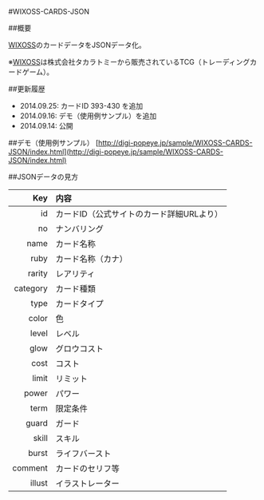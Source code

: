 #WIXOSS-CARDS-JSON

##概要

[WIXOSS][]のカードデータをJSONデータ化。

※[WIXOSS][]は株式会社タカラトミーから販売されているTCG（トレーディングカードゲーム）。


##更新履歴

* 2014.09.25: カードID 393-430 を追加
* 2014.09.16: デモ（使用例サンプル）を追加
* 2014.09.14: 公開


##デモ（使用例サンプル）
[http://digi-popeye.jp/sample/WIXOSS-CARDS-JSON/index.html](http://digi-popeye.jp/sample/WIXOSS-CARDS-JSON/index.html)


##JSONデータの見方

| Key      | 内容                                     |
|---------:|:-----------------------------------------|
| id       | カードID（公式サイトのカード詳細URLより）|
| no       | ナンバリング                             |
| name     | カード名称                               |
| ruby     | カード名称（カナ）                       |
| rarity   | レアリティ                               |
| category | カード種類                               |
| type     | カードタイプ                             |
| color    | 色                                       |
| level    | レベル                                   |
| glow     | グロウコスト                             |
| cost     | コスト                                   |
| limit    | リミット                                 |
| power    | パワー                                   |
| term     | 限定条件                                 |
| guard    | ガード                                   |
| skill    | スキル                                   |
| burst    | ライフバースト                           |
| comment  | カードのセリフ等                         |
| illust   | イラストレーター                         |


[wixoss]: http://www.takaratomy.co.jp/products/wixoss/ "WIXOSS"